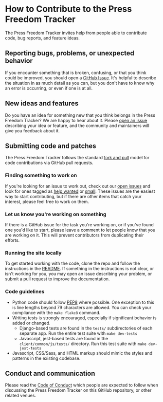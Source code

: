# How to Contribute to the Press Freedom Tracker

The Press Freedom Tracker invites help from people able to contribute code, bug reports, and feature ideas.

## Reporting bugs, problems, or unexpected behavior

If you encounter something that is broken, confusing, or that you think could be improved, you should open a [GitHub Issue](https://github.com/freedomofpress/pressfreedomtracker.us/issues/new).  It's helpful to describe the situation in as much detail as you can, but you don't have to know why an error is occurring, or even if one is at all.

## New ideas and features

Do you have an idea for something new that you think belongs in the Press Freedom Tracker?  We are happy to hear about it.  Please [open an issue](https://github.com/freedomofpress/pressfreedomtracker.us/issues/new) describing your idea or feature, and the community and maintainers will give you feedback about it.

## Submitting code and patches

The Press Freedom Tracker follows the standard
[fork and pull](https://help.github.com/articles/using-pull-requests/)
model for code contributions via GitHub pull requests.

### Finding something to work on

If you're looking for an issue to work out, check out our [open issues](https://github.com/freedomofpress/pressfreedomtracker.us/issues) and look for ones tagged as [help wanted](https://github.com/freedomofpress/pressfreedomtracker.us/issues?q=is%3Aopen+is%3Aissue+label%3A%22help+wanted%22) or [small](https://github.com/freedomofpress/pressfreedomtracker.us/issues?q=is%3Aopen+is%3Aissue+label%3ASmall). These issues are the easiest way to start contributing, but if there are other items that catch your interest, please feel free to work on them.

### Let us know you're working on something

If there is a GitHub issue for the task you're working on, or if you've found one you'd like to start, please leave a comment to let people know that you are working on it.  This will prevent contributors from duplicating their efforts.

### Running the site locally

To get started working with the code, clone the repo and follow the instructions in the [README](README.rst).  If something in the instructions is not clear, or isn't working for you, you may open an issue describing your problem, or submit a pull request to improve the documentation.

### Code guidelines

* Python code should follow [PEP8](https://www.python.org/dev/peps/pep-0008) where possible.  One exception to this is line lengths beyond 79 characters are allowed.  You can check your compliance with the `make flake8` command.
* Writing tests is strongly encouraged, especially if significant behavior is added or changed.
  - Django-based tests are found in the `tests/` subdirectories of each separate app.  Run the entire test suite with `make dev-tests`
  - Javascript, jest-based tests are found in the `client/common/js/tests/` directory.  Run this test suite with `make dev-jest-tests`
* Javascript, CSS/Sass, and HTML markup should mimic the styles and patterns in the existing codebase.

## Conduct and communication

Please read the [Code of Conduct](https://github.com/freedomofpress/.github/blob/main/CODE_OF_CONDUCT.md) which people are expected to follow when discussing the Press Freedom Tracker on this GitHub repository, or other related venues.
